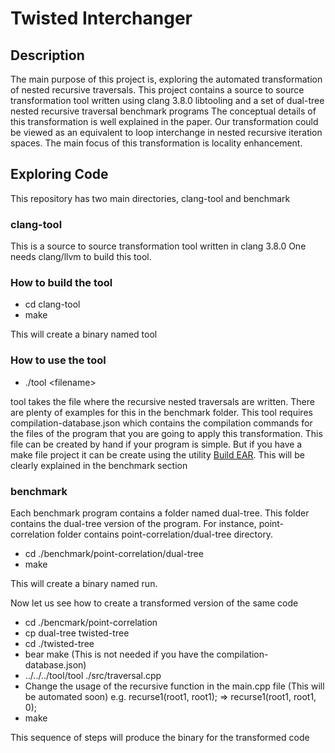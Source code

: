 # Twisted Interchanger

## Description
The main purpose of this project is, exploring the automated transformation of nested recursive traversals. 
This project contains a source to source transformation tool written using clang 3.8.0 libtooling and a set of dual-tree nested recursive traversal benchmark programs
The conceptual details of this transformation is well explained in the paper.
Our transformation could be viewed as an equivalent to loop interchange in nested recursive iteration spaces. The main focus of this transformation is locality enhancement.

## Exploring Code
This repository has two main directories, clang-tool and benchmark

### clang-tool
This is a source to source transformation tool written in clang 3.8.0 One needs clang/llvm to build this tool.

### How to build the tool
* cd clang-tool
* make

This will create a binary named tool

### How to use the tool
* ./tool \<filename\>

tool takes the file where the recursive nested traversals are written. There are plenty of examples for this in the benchmark folder.
This tool requires compilation-database.json which contains the compilation commands for the files of the program that you are going to apply this transformation.
This file can be created by hand if your program is simple. But if you have a make file project it can be create using the utility [Build EAR](https://github.com/rizsotto/Bear). 
This will be clearly explained in the benchmark section

### benchmark
Each benchmark program contains a folder named dual-tree. This folder contains the dual-tree version of the program.
For instance, point-correlation folder contains point-correlation/dual-tree directory. 

* cd ./benchmark/point-correlation/dual-tree
* make

This will create a binary named run.

Now let us see how to create a transformed version of the same code
* cd ./bencmark/point-correlation
* cp dual-tree twisted-tree
* cd ./twisted-tree
* bear make (This is not needed if you have the compilation-database.json)
* ../../../tool/tool ./src/traversal.cpp
* Change the usage of the recursive function in the main.cpp file (This will be automated soon) e.g. recurse1(root1, root1); => recurse1(root1, root1, 0);
* make 

This sequence of steps will produce the binary for the transformed code
